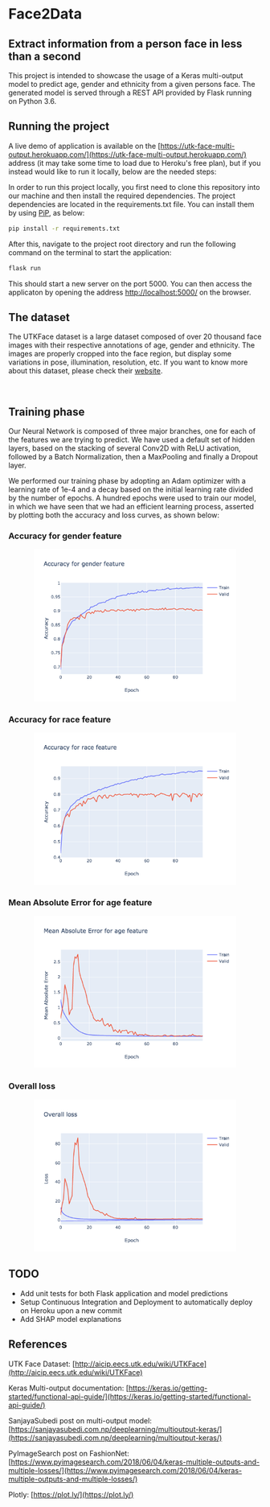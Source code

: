 # Face2Data

## Extract information from a person face in less than a second

This project is intended to showcase the usage of a Keras multi-output model to predict age, gender and ethnicity from a given persons face. The generated model is served through a REST API provided by Flask running on Python 3.6.

## Running the project

A live demo of application is available on the [https://utk-face-multi-output.herokuapp.com/](https://utk-face-multi-output.herokuapp.com/) address (it may take some time to load due to Heroku's free plan), but if you instead would like to run it locally, below are the needed steps:

In order to run this project locally, you first need to clone this repository into our machine and then install the required dependencies. The project dependencies are located in the requirements.txt file. You can install them by using [PiP](https://pip.pypa.io/en/stable/), as below:

```bash
pip install -r requirements.txt
```

After this, navigate to the project root directory and run the following command on the terminal to start the application:

```bash
flask run
```

This should start a new server on the port 5000. You can then access the applicaton by opening the address [http://localhost:5000/](http://localhost:5000/) on the browser.


## The dataset

The UTKFace dataset is a large dataset composed of over 20 thousand face images with their respective annotations of age, gender and ethnicity. The images are properly cropped into the face region, but display some variations in pose, illumination, resolution, etc. If you want to know more about this dataset, please check their [website](https://pip.pypa.io/en/stable/).

<br/>

## Training phase

Our Neural Network is composed of three major branches, one for each of the features we are trying to predict. We have used a default set of hidden layers, based on the stacking of several Conv2D with ReLU activation, followed by a Batch Normalization, then a MaxPooling and finally a Dropout layer.

We performed our training phase by adopting an Adam optimizer with a learning rate of 1e-4 and a decay based on the initial learning rate divided by the number of epochs. A hundred epochs were used to train our model, in which we have seen that we had an efficient learning process, asserted by plotting both the accuracy and loss curves, as shown below:

### Accuracy for gender feature

<div style="width: 100%; text-align: center">
    <img style='width: 80%; object-fit: contain' src="/images/acc_gender.png"/>
</div>


### Accuracy for race feature

<div style="width: 100%; text-align: center">
    <img style='width: 80%; object-fit: contain' src="/images/acc_race.png"/>
</div>


### Mean Absolute Error for age feature

<div style="width: 100%; text-align: center">
    <img style='width: 80%; object-fit: contain' src="/images/mae_age.png"/>
</div>


### Overall loss

<div style="width: 100%; text-align: center">
    <img style='width: 80%; object-fit: contain' src="/images/overall_loss.png"/>
</div>

## TODO

- Add unit tests for both Flask application and model predictions
- Setup Continuous Integration and Deployment to automatically deploy on Heroku upon a new commit
- Add SHAP model explanations

## References

UTK Face Dataset: [http://aicip.eecs.utk.edu/wiki/UTKFace](http://aicip.eecs.utk.edu/wiki/UTKFace)

Keras Multi-output documentation: [https://keras.io/getting-started/functional-api-guide/](https://keras.io/getting-started/functional-api-guide/)

SanjayaSubedi post on multi-output model: [https://sanjayasubedi.com.np/deeplearning/multioutput-keras/](https://sanjayasubedi.com.np/deeplearning/multioutput-keras/)

PyImageSearch post on FashionNet: [https://www.pyimagesearch.com/2018/06/04/keras-multiple-outputs-and-multiple-losses/](https://www.pyimagesearch.com/2018/06/04/keras-multiple-outputs-and-multiple-losses/)

Plotly: [https://plot.ly/](https://plot.ly/)
